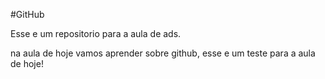 #GitHub

Esse e um repositorio para a aula de ads.

na aula de hoje vamos aprender sobre github, esse e um teste para a aula de hoje!

